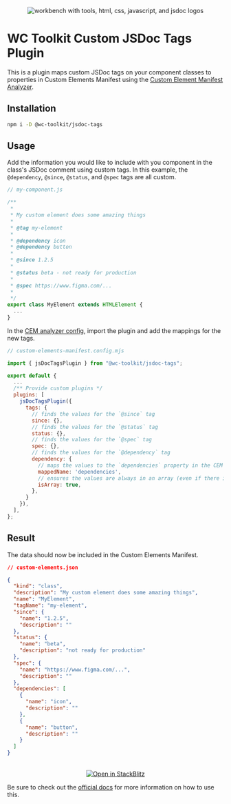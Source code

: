 <div align="center">
  
![workbench with tools, html, css, javascript, and jsdoc logos](https://raw.githubusercontent.com/wc-toolkit/cem-utilities/refs/heads/main/assets/wc-toolkit_jsdoc.svg)

</div>

# WC Toolkit Custom JSDoc Tags Plugin

This is a plugin maps custom JSDoc tags on your component classes to properties in Custom Elements Manifest using the [Custom Element Manifest Analyzer](https://custom-elements-manifest.open-wc.org/).

## Installation 

```bash
npm i -D @wc-toolkit/jsdoc-tags
```

## Usage

Add the information you would like to include with you component in the class's JSDoc comment using custom tags. In this example, the `@dependency`, `@since`, `@status`, and `@spec` tags are all custom.

```js
// my-component.js

/**
 *
 * My custom element does some amazing things
 *
 * @tag my-element
 *
 * @dependency icon
 * @dependency button
 *
 * @since 1.2.5
 * 
 * @status beta - not ready for production
 * 
 * @spec https://www.figma.com/...
 *
 */
export class MyElement extends HTMLElement {
  ...
}
```

In the [CEM analyzer config](https://custom-elements-manifest.open-wc.org/analyzer/config/), import the plugin and add the mappings for the new tags.

```js
// custom-elements-manifest.config.mjs

import { jsDocTagsPlugin } from "@wc-toolkit/jsdoc-tags";

export default {
  ...
  /** Provide custom plugins */
  plugins: [
    jsDocTagsPlugin({
      tags: {
        // finds the values for the `@since` tag
        since: {},
        // finds the values for the `@status` tag
        status: {},
        // finds the values for the `@spec` tag
        spec: {},
        // finds the values for the `@dependency` tag
        dependency: {
          // maps the values to the `dependencies` property in the CEM
          mappedName: 'dependencies',
          // ensures the values are always in an array (even if there is only 1)
          isArray: true,
        },
      }
    }),
  ],
};
```

## Result

The data should now be included in the Custom Elements Manifest.

```json
// custom-elements.json

{
  "kind": "class",
  "description": "My custom element does some amazing things",
  "name": "MyElement",
  "tagName": "my-element",
  "since": {
    "name": "1.2.5",
    "description": ""
  },
  "status": {
    "name": "beta",
    "description": "not ready for production"
  },
  "spec": {
    "name": "https://www.figma.com/...",
    "description": ""
  },
  "dependencies": [
    {
      "name": "icon",
      "description": ""
    },
    {
      "name": "button",
      "description": ""
    }
  ]
}
```

<div style="text-align: center; margin-top: 32px;">
  <a href="https://stackblitz.com/edit/stackblitz-starters-endx3har?file=README.md">
    <img
      alt="Open in StackBlitz"
      src="https://developer.stackblitz.com/img/open_in_stackblitz.svg"
    />
  </a>
</div>

Be sure to check out the [official docs](https://wc-toolkit.com/documentation/jsdoc-tags) for more information on how to use this.